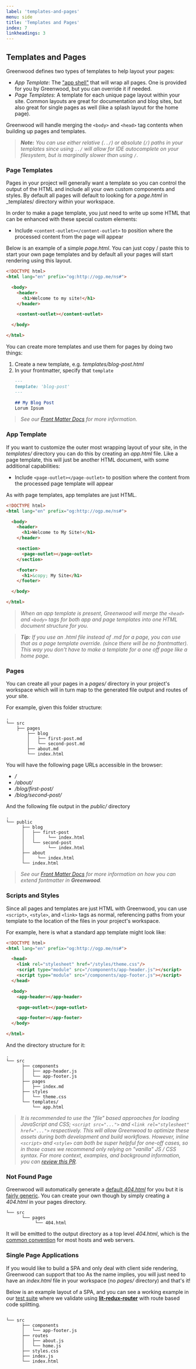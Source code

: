 ```yaml
---
label: 'templates-and-pages'
menu: side
title: 'Templates and Pages'
index: 7
linkheadings: 3
---
```


## Templates and Pages

Greenwood defines two types of templates to help layout your pages:

- _App Template_: The ["app shell"](https://developers.google.com/web/fundamentals/architecture/app-shell) that will wrap all pages.  One is provided for you by Greenwood, but you can override it if needed.
- _Page Templates_:  A template for each unique page layout within your site.  Common layouts are great for documentation and blog sites, but also great for single pages as well (like a splash layout for the home page).

Greenwood will handle merging the `<body>` and  `<head>` tag contents when building up pages and templates.

> _**Note:** You can use either relative (`../`) or absolute (`/`) paths in your templates since using `../` will allow for IDE autocomplete on your filesystem, but is marginally slower than using `/`._

### Page Templates
Pages in your project will generally want a template so you can control the output of the HTML and include all your own custom components and styles.  By default all pages will default to looking for a _page.html_ in _templates/ directory within your workspace.


In order to make a page template, you just need to write up some HTML that can be enhanced with these special custom elements:
- Include `<content-outlet></content-outlet>` to position where the processed content from the page will appear


Below is an example of a simple _page.html_.  You can just copy / paste this to start your own page templates and by default all your pages will start rendering using this layout.

```html
<!DOCTYPE html>
<html lang="en" prefix="og:http://ogp.me/ns#">

  <body>
    <header>
      <h1>Welcome to my site!</h1>
    </header>

    <content-outlet></content-outlet>

  </body>

</html>
```

You can create more templates and use them for pages by doing two things:
1. Create a new template, e.g. _templates/blog-post.html_
1. In your frontmatter, specify that `template`
    ```md
    ---
    template: 'blog-post'
    ---

    ## My Blog Post
    Lorum Ipsum
    ```

> _See our [Front Matter Docs](/docs/front-matter#define-template) for more information._

### App Template

If you want to customize the outer most wrapping layout of your site, in the _templates/_ directory you can do this by creating an _app.html_ file.  Like a page template, this will just be another HTML document, with some additional capabilities:
- Include `<page-outlet></page-outlet>` to position where the content from the processed page template will appear

As with page templates, app templates are just HTML.

```html
<!DOCTYPE html>
<html lang="en" prefix="og:http://ogp.me/ns#">

  <body>
    <header>
      <h1>Welcome to My Site!</h1>
    </header>

    <section>
      <page-outlet></page-outlet>
    </section>

    <footer>
      <h1>&copy; My Site</h1>
    </footer>

  </body>

</html>
```

> _When an app template is present, Greenwood will merge the `<head>` and `<body>` tags for both app and page templates into one HTML document structure for you._


> _**Tip:** If you use an _.html_ file instead of _.md_ for a page, you can use that as a page template override.  (since there will be no frontmatter).  This way you don't have to make a template for a one off page like a home page._

### Pages
You can create all your pages in a _pages/_ directory in your project's workspace which will in turn map to the generated file output and routes of your site.

For example, given this folder structure:
```shell
.
└── src
    ├── pages
        ├── blog
        │   ├── first-post.md
        │   └── second-post.md
        ├── about.md
        └── index.html
```

You will have the following page URLs accessible in the browser:
- _/_
- _/about/_
- _/blog/first-post/_
- _/blog/second-post/_

And the following file output in the _public/_ directory
```shell
.
└── public
      ├── blog
      │   ├── first-post
      │   │     └── index.html
      │   └── second-post
      │         └── index.html
      ├── about
      │     └── index.html
      └── index.html
```

> _See our [Front Matter Docs](/docs/front-matter#define-template) for more information on how you can extend fontmatter in **Greenwood**._

### Scripts and Styles

Since all pages and templates are just HTML with Greenwood, you can use `<script>`, `<style>`, and `<link>` tags as normal, referencing paths from your template to the location of the files in your project's workspace.

For example, here is what a standard app template might look like:
```html
<!DOCTYPE html>
<html lang="en" prefix="og:http://ogp.me/ns#">

  <head>
    <link rel="stylesheet" href="/styles/theme.css"/>
    <script type="module" src="/components/app-header.js"></script>
    <script type="module" src="/components/app-footer.js"></script>
  </head>

  <body>
    <app-header></app-header>

    <page-outlet></page-outlet>

    <app-footer></app-footer>
  </body>

</html>
```

And the directory structure for it:
```shell
.
└── src
      ├── components
      │   ├── app-header.js
      │   └── app-footer.js
      ├── pages
      │   ├── index.md
      ├── styles
      │   └── theme.css
      └── templates/
          └── app.html
```

> _It is recommended to use the "file" based approaches for loading JavaScript and CSS; `<script src="...">` and `<link rel="stylesheet" href="...">` respectively.  This will allow Greenwood to optimize these assets during both development and build workflows.  However, inline `<script>` and `<style>` can both be super helpful for one-off cases, so in those cases we recommend only relying on "vanilla" JS / CSS syntax. For more context, examples, and background information, you can [review this PR](https://github.com/ProjectEvergreen/greenwood/pull/472)._

### Not Found Page

Greenwood will automatically generate a [default _404.html_](https://github.com/ProjectEvergreen/greenwood/blob/master/packages/cli/src/templates/app.html) for you but it is [fairly generic](https://greenwoodjs.io/404.html).  You can create your own though by simply creating a _404.html_ in your pages directory.


```shell
└── src
      └── pages
           └── 404.html
```

It will be emitted to the output directory as a top level _404.html_, which is the [common convention](https://docs.netlify.com/routing/redirects/redirect-options/#custom-404-page-handling) for most hosts and web servers.

### Single Page Applications

If you would like to build a SPA and only deal with client side rendering, Greenwood can support that too  As the name implies, you will just need to have an _index.html_ file in your workspace (no _pages/_ directory) and that's it!

Below is an example layout of a SPA, and you can see a working example in our [test suite](https://github.com/ProjectEvergreen/greenwood/tree/master/packages/cli/test/cases/build.config.mode-spa) where we validate using [**lit-redux-router**](https://github.com/fernandopasik/lit-redux-router) with route based code splitting.

```shell

└── src
      ├── components
      │   └── app-footer.js
      ├── routes
      │   ├── about.js
      │   └── home.js
      ├── styles.css
      ├── index.js
      └── index.html
```